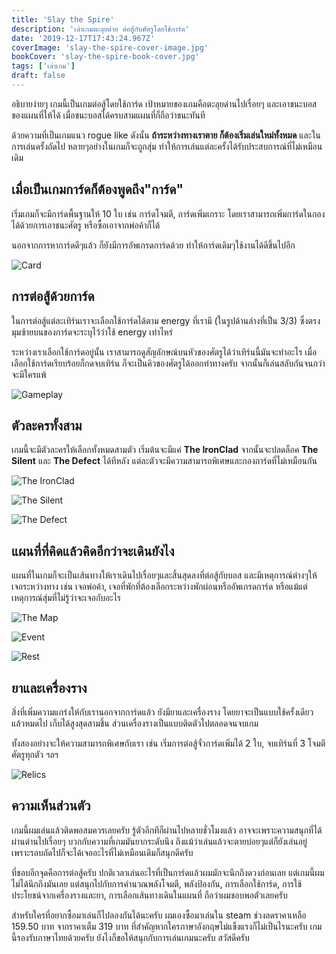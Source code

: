 ```yaml
---
title: 'Slay the Spire'
description: 'เล่าเกมตะลุยด่าย ต่อสู้กับศัตรูโดยใช้การ์ด'
date: '2019-12-17T17:43:24.967Z'
coverImage: 'slay-the-spire-cover-image.jpg'
bookCover: 'slay-the-spire-book-cover.jpg'
tags: ['เล่าเกม']
draft: false
---
```


อธิบายง่ายๆ เกมนี้เป็นเกมต่อสู้โดยใช้การ์ด เป้าหมายของเกมคือตะลุยด่านไปเรื่อยๆ และเอาชนะบอสของแผนที่ให้ได้ เมื่อชนะบอสได้ครบสามแผนที่ก็ถือว่าชนะทันที

ด้วยความที่เป็นเกมแนว rogue like ดังนั้น **ถ้าระหว่างทางเราตาย ก็ต้องเริ่มเล่นใหม่ทั้งหมด** และในการเล่นครั้งถัดไป หลายๆอย่างในเกมก็จะถูกสุ่ม ทำให้การเล่นแต่ละครั้งได้รับประสบการณ์ที่ไม่เหมือนเดิม

## เมื่อเป็นเกมการ์ดก็ต้องพูดถึง"การ์ด"

เริ่มเกมก็จะมีการ์ดพื้นฐานให้ 10 ใบ เช่น การ์ดโจมตี, การ์ดเพิ่มเกราะ โดยเราสามารถเพิ่มการ์ดในกองได้ด้วยการเอาชนะศัตรู หรือซื้อเอาจากพ่อค้าก็ได้

นอกจากการหาการ์ดดีๆแล้ว ก็ยังมีการอัพเกรดการ์ดด้วย ทำให้การ์ดเดิมๆใช้งานได้ดีขึ้นไปอีก

![Card](slay-the-spire-card.jpg)

## การต่อสู้ด้วยการ์ด

ในการต่อสู้แต่ละเทิร์นเราจะเลือกใช้การ์ดได้ตาม energy ที่เรามี (ในรูปด้านล่างที่เป็น 3/3) ซึ่งตรงมุมซ้ายบนของการ์ดจะระบุไว้ว่าใช้ energy เท่าไหร่

ระหว่างเราเลือกใช้การ์ดอยู่นั้น เราสามารถดูสัญลักษณ์บนหัวของศัตรูได้ว่าเทิร์นนี้มันจะทำอะไร เมื่อเลือกใช้การ์ดเรียบร้อยก็กดจบเทิร์น ก็จะเป็นคิวของศัตรูได้ออกท่าทางครับ จากนั้นก็เล่นสลับกันจนกว่าจะมีใครแพ้

![Gameplay](slay-the-spire-gameplay.jpg)

## ตัวละครทั้งสาม

เกมนี้จะมีตัวละครให้เลือกทั้งหมดสามตัว เริ่มต้นจะมีแค่ **The IronClad** จากนั้นจะปลดล็อค **The Silent** และ **The Defect** ได้ทีหลัง แต่ละตัวจะมีความสามารถพิเศษและกองการ์ดที่ไม่เหมือนกัน

![The IronClad](slay-the-spire-the-ironclad.jpg)

![The Silent](slay-the-spire-the-silent.jpg)

![The Defect](slay-the-spire-the-defect.jpg)

## แผนที่ที่คิดแล้วคิดอีกว่าจะเดินยังไง

แผนที่ในเกมก็จะเป็นเส้นทางให้เราเดินไปเรื่อยๆและสิ้นสุดลงที่ต่อสู้กับบอส และมีเหตุการณ์ต่างๆให้เจอระหว่างทาง เช่น เจอพ่อค้า, เจอที่พักที่ต้องเลือกระหว่างพักผ่อนหรืออัพเกรดการ์ด หรือแม้แต่เหตุการณ์สุ่มที่ไม่รู้ว่าจะเจอกับอะไร

![The Map](slay-the-spire-map.jpg)

![Event](slay-the-spire-event.jpg)

![Rest](slay-the-spire-rest.jpg)

## ยาและเครื่องราง

สิ่งที่เพิ่มความแกร่งให้กับเรานอกจากการ์ดแล้ว ยังมียาและเครื่องราง โดยยาจะเป็นแบบใช้ครั้งเดียวแล้วหมดไป เก็บได้สูงสุดสามชิ้น ส่วนเครื่องรางเป็นแบบติดตัวไปตลอดจนจบเกม

ทั้งสองอย่างจะให้ความสามารถพิเศษกับเรา เช่น เริ่มการต่อสู้จั่วการ์ดเพิ่มได้ 2 ใบ, จบเทิร์นที่ 3 โจมตีศัตรูทุกตัว ฯลฯ

![Relics](slay-the-spire-relics.jpg)

## ความเห็นส่วนตัว

เกมนี้ผมเล่นแล้วติดพอสมควรเลยครับ รู้ตัวอีกทีก็ผ่านไปหลายชั่วโมงแล้ว อาจจะเพราะความสนุกที่ได้ผ่านด่านไปเรื่อยๆ บวกกับความที่เกมมันยากระดับนึง ถึงแม้ว่าเล่นแล้วจะตายบ่อยๆแต่ก็ยังเล่นอยู่ เพราะรอบถัดไปก็จะได้เจออะไรที่ไม่เหมือนเดิมก็สนุกดีครับ

ที่ชอบอีกจุดคือการต่อสู้ครับ ปกติเวลาเล่นอะไรที่เป็นการ์ดแล้วผมมักจะนึกถึงดวงก่อนเลย แต่เกมนี้ผมไม่ได้นึกถึงมันเลย แต่สนุกไปกับการคำนวณพลังโจมตี, พลังป้องกัน, การเลือกใช้การ์ด, การใช้ประโยชน์จากเครื่องรางและยา, การเลือกเส้นทางเดินในแผนที่ ถือว่าผมชอบพอตัวเลยครับ

สำหรับใครที่อยากซื้อมาเล่นก็ไปลองกันได้นะครับ ผมเองซื้อมาเล่นใน steam ช่วงลดราคาเหลือ 159.50 บาท จากราคาเต็ม 319 บาท ที่สำคัญหากใครภาษาอังกฤษไม่แข็งแรงก็ไม่เป็นไรนะครับ เกมนี้รองรับภาษาไทยด้วยครับ ยังไงก็ขอให้สนุกกับการเล่นเกมนะครับ สวัสดีครับ
